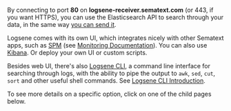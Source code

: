 By connecting to port **80** on **logsene-receiver.sematext.com** (or
443, if you want HTTPS), you can use the Elasticsearch API to search
through your data, in the same way [you can send
it](Sending-Events-to-Logsene.html).

Logsene comes with its own UI, which integrates nicely with other
Sematext apps, such as [SPM](http://sematext.com/spm/) (see [Monitoring Documentation](http://localhost:8000/Monitoring/Coda-Hale-Metrics-Reporter/)). You can also
use [Kibana](Kibana.html). Or deploy your own UI or custom
scripts.

Besides web UI, there's also [Logsene
CLI](https://www.npmjs.com/package/logsene-cli), a command line
interface for searching through logs, with the ability to pipe the
output to `awk`, `sed`, `cut`, `sort` and other useful shell commands.
See [Logsene CLI
Introduction](http://blog.sematext.com/2015/07/07/logsene-cli/).

To see more details on a specific option, click on one of the child
pages below.

